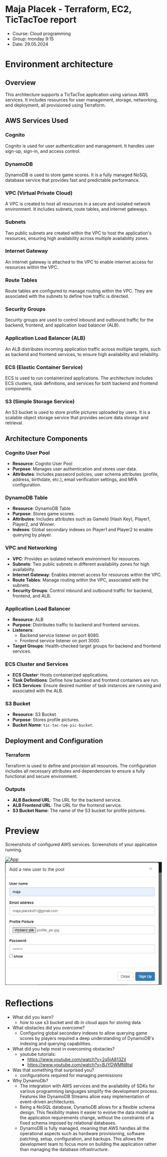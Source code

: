 # Maja Placek - Terraform, EC2, TicTacToe report

- Course: Cloud programming
- Group: monday 9:15
- Date: 29.05.2024

# Environment architecture

## Overview

This architecture supports a TicTacToe application using various AWS services. It includes resources for user management, storage, networking, and deployment, all provisioned using Terraform.

## AWS Services Used

### Cognito
Cognito is used for user authentication and management. It handles user sign-up, sign-in, and access control.

### DynamoDB
DynamoDB is used to store game scores. It is a fully managed NoSQL database service that provides fast and predictable performance.

### VPC (Virtual Private Cloud)
A VPC is created to host all resources in a secure and isolated network environment. It includes subnets, route tables, and internet gateways.

### Subnets
Two public subnets are created within the VPC to host the application's resources, ensuring high availability across multiple availability zones.

### Internet Gateway
An internet gateway is attached to the VPC to enable internet access for resources within the VPC.

### Route Tables
Route tables are configured to manage routing within the VPC. They are associated with the subnets to define how traffic is directed.

### Security Groups
Security groups are used to control inbound and outbound traffic for the backend, frontend, and application load balancer (ALB).

### Application Load Balancer (ALB)
An ALB distributes incoming application traffic across multiple targets, such as backend and frontend services, to ensure high availability and reliability.

### ECS (Elastic Container Service)
ECS is used to run containerized applications. The architecture includes ECS clusters, task definitions, and services for both backend and frontend components.

### S3 (Simple Storage Service)
An S3 bucket is used to store profile pictures uploaded by users. It is a scalable object storage service that provides secure data storage and retrieval.

## Architecture Components

### Cognito User Pool
- **Resource**: Cognito User Pool
- **Purpose**: Manages user authentication and stores user data.
- **Attributes**: Includes password policies, user schema attributes (profile, address, birthdate, etc.), email verification settings, and MFA configuration.

### DynamoDB Table
- **Resource**: DynamoDB Table
- **Purpose**: Stores game scores.
- **Attributes**: Includes attributes such as GameId (Hash Key), Player1, Player2, and Winner.
- **Indexes**: Global secondary indexes on Player1 and Player2 to enable querying by player.

### VPC and Networking
- **VPC**: Provides an isolated network environment for resources.
- **Subnets**: Two public subnets in different availability zones for high availability.
- **Internet Gateway**: Enables internet access for resources within the VPC.
- **Route Tables**: Manage routing within the VPC, associated with the subnets.
- **Security Groups**: Control inbound and outbound traffic for backend, frontend, and ALB.

### Application Load Balancer
- **Resource**: ALB
- **Purpose**: Distributes traffic to backend and frontend services.
- **Listeners**: 
  - Backend service listener on port 8080.
  - Frontend service listener on port 3000.
- **Target Groups**: Health-checked target groups for backend and frontend services.

### ECS Cluster and Services
- **ECS Cluster**: Hosts containerized applications.
- **Task Definitions**: Define how backend and frontend containers are run.
- **ECS Services**: Ensure desired number of task instances are running and associated with the ALB.

### S3 Bucket
- **Resource**: S3 Bucket
- **Purpose**: Stores profile pictures.
- **Bucket Name**: `tic-tac-toe-pic-bucket`.

## Deployment and Configuration

### Terraform
Terraform is used to define and provision all resources. The configuration includes all necessary attributes and dependencies to ensure a fully functional and secure environment.

### Outputs
- **ALB Backend URL**: The URL for the backend service.
- **ALB Frontend URL**: The URL for the frontend service.
- **S3 Bucket Name**: The name of the S3 bucket for profile pictures.

# Preview

Screenshots of configured AWS services. Screenshots of your application running.

![App](img/img_01.png)
![Add new user](img/add_new_use.jpg)

# Reflections

- What did you learn?
  - how to use s3 bucket and db in cloud apps for storing data
- What obstacles did you overcome?
  - Configuring global secondary indexes to allow querying game scores by players required a deep understanding of DynamoDB's indexing and querying capabilities.
- What did you help most in overcoming obstacles?
  - youtube tutorials:
    - https://www.youtube.com/watch?v=2q5jA813ZiI
    - https://www.youtube.com/watch?v=BJYDWMN8taI
- Was that something that surprised you?
  - configurations required for managing permissions
- Why DynamoDb?
    - The integration with AWS services and the availability of SDKs for various programming languages simplify the development process. Features like DynamoDB Streams allow easy implementation of event-driven architectures.
    - Being a NoSQL database, DynamoDB allows for a flexible schema design. This flexibility makes it easier to evolve the data model as the application requirements change, without the constraints of a fixed schema imposed by relational databases.
    - DynamoDB is fully managed, meaning that AWS handles all the operational aspects such as hardware provisioning, software patching, setup, configuration, and backups. This allows the development team to focus more on building the application rather than managing the database infrastructure.